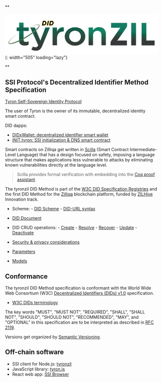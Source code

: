 **<p style="text-align: left;">
![tyron](./tyronzil.png){: width="505" loading="lazy"}
</p>**

## SSI Protocol's Decentralized Identifier Method Specification

[Tyron Self-Sovereign Identity Protocol](https://www.ssiprotocol.com)

The user of Tyron is the owner of its immutable, decentralized identity smart contract.

DID dapps:

- [DIDxWallet: decentralized identifier smart wallet](https://github.com/pungtas/smart-contracts.tyron/blob/main/DID/DIDdapps/DIDxWallet.tyron.scilla)
- [INIT.tyron: SSI initialization & DNS smart contract](https://github.com/pungtas/smart-contracts.tyron/blob/main/INIT/init.tyron.scilla)

Smart contracts on Zilliqa get written in [Scilla](https://scilla-lang.org/) (Smart Contract Intermediate-Level Language) that has a design focused on safety, imposing a language structure that makes applications less vulnerable to attacks by eliminating known vulnerabilities directly at the language level.

> Scilla provides formal verification with embedding into the [Coq proof assistant](https://coq.inria.fr/).

The tyronzil DID Method is part of the [W3C DID Specification Registries](https://w3c.github.io/did-spec-registries/) and the first DID Method for the [Zilliqa](https://www.zilliqa.com) blockchain platform, funded by [ZILHive](https://www.zilhive.org) Innovation track.

- Scheme:
      - [DID Scheme](./scheme/did-scheme.md)
      - [DID-URL syntax](./scheme/did-url-syntax.md)

- [DID Document](./did-document.md)

- DID CRUD operations:
      - [Create](./CRUD-operations/did-create.md)
      - [Resolve](./CRUD-operations/did-resolve.md)
      - [Recover](./CRUD-operations/did-recover.md)
      - [Update](./CRUD-operations/did-update.md)
      - [Deactivate](./CRUD-operations/did-deactivate.md)

- [Security & privacy considerations](./security-privacy.md)

- [Parameters](./protocol-parameters.md)

- [Models](./implementation/models.md)

## Conformance

The tyronzil DID Method specification is conformant with the World Wide Web Consortium (W3C) [Decentralized Identifiers (DIDs) v1.0](https://w3c.github.io/did-core/) specification.

- [W3C DIDs terminology](./W3C-dids.md)

The key words "MUST", "MUST NOT", "REQUIRED", "SHALL", "SHALL NOT", "SHOULD", "SHOULD NOT", "RECOMMENDED", "MAY", and "OPTIONAL" in this specification are to be interpreted as described in [RFC 2119](https://tools.ietf.org/html/rfc2119).

Versions get organized by [Semantic Versioning](https://semver.org/).

## Off-chain software

- SSI client for Node.js: [tyronzil](https://github.com/tralcanx/tyronzil)
- JavaScript library: [tyron.js](https://github.com/pungtas/tyron.js)
- React web app: [SSI Browser](https://github.com/Zillacracy-org/ssibrowser.com)
